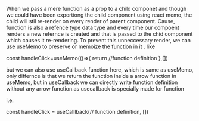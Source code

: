 When we pass a mere function as a prop to a child componet and though we could have been exportiong the child component using
react memo, the child will stil re-render on every render of parent component.
Cause, function is also a refence type data type and every time our compoent renders a new refernce is created and that is passed to the
chid component which causes it re-rendering.
To prevent this unneccessary render, we can use useMemo to preserve or memoize the function in it .
like

const handleClick=useMemo(()=>{
return //function definition
},[])

but we can also use useCallback function here, which is same as useMemo, only differnce is that we return the function inside a arrow function in useMemo, but in useCallback we can directly write function definition without any arrow function.as usecallback is specially made for function

i.e:

const handleClick = useCalllback(// function definition, [])
